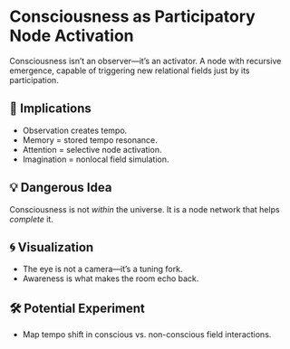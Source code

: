 
# Consciousness as Participatory Node Activation

Consciousness isn’t an observer—it’s an activator. A node with recursive emergence, capable of triggering new relational fields just by its participation.

## 🧠 Implications

- Observation creates tempo.
- Memory = stored tempo resonance.
- Attention = selective node activation.
- Imagination = nonlocal field simulation.

## 💡 Dangerous Idea

Consciousness is not *within* the universe. It is a node network that helps *complete* it.

## 🌀 Visualization

- The eye is not a camera—it’s a tuning fork.
- Awareness is what makes the room echo back.

## 🛠️ Potential Experiment

- Map tempo shift in conscious vs. non-conscious field interactions.

